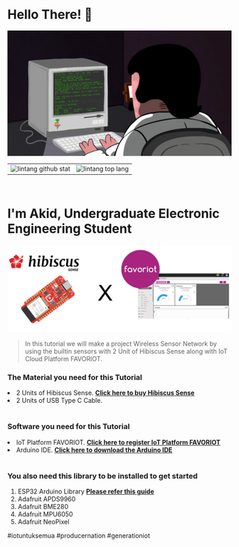 
# Hello There! 👋

<center><img src="./poster1.gif"/></center>

|||
|---|---|
|![lintang github stat](https://github-readme-stats.vercel.app/api?username=Coderakid01&show_icons=true&hide_border=true&theme=vue)|![lintang top lang](https://github-readme-stats.vercel.app/api/top-langs/?username=Akid01&layout=compact&hide_border=true&theme=vue)| 

<br>

# I'm Akid, Undergraduate Electronic Engineering Student

  <p align="center"><img src="https://github.com/Coderakid01/Medias/blob/main/poster1.jpg" width="900"></a></p>
  
  >In this tutorial we will make a project Wireless Sensor Network by using the builtin sensors with 2 Unit of Hibiscus Sense along with IoT Cloud Platform FAVORIOT.
  
  <h3>The Material you need for this Tutorial</h3>
  <li>2 Units of Hibiscus Sense. <b><a href="https://myduino.com/product/myd-036/" target="_blank"> Click here to buy Hibiscus Sense</a></b></li>
  <li>2 Units of USB Type C Cable.</li>
  
  </br>
  
  <h3>Software you need for this Tutorial</h3>
  <li>IoT Platform FAVORIOT. <b><a href="https://platform.favoriot.com/v2/login" target="_blank"> Click here to register IoT Platform FAVORIOT</a></b></li>
  <li>Arduino IDE. <b><a href="https://www.arduino.cc/en/Main/Software_" target="_blank"> Click here to download the Arduino IDE</a></b></li>
  
  </br>
  
  <h3>You also need this library to be installed to get started</h3>
  
  <ol>
  <li>ESP32 Arduino Library <b><a href="https://github.com/espressif/arduino-esp32" target="_blank"> Please refer this guide </a></b></li>
  <li>Adafruit APDS9960</li>
  <li>Adafruit BME280</li>
  <li>Adafruit MPU6050</li>
  <li>Adafruit NeoPixel</li>
  </ol>

<footer> #iotuntuksemua #producernation #generationiot </footer>

